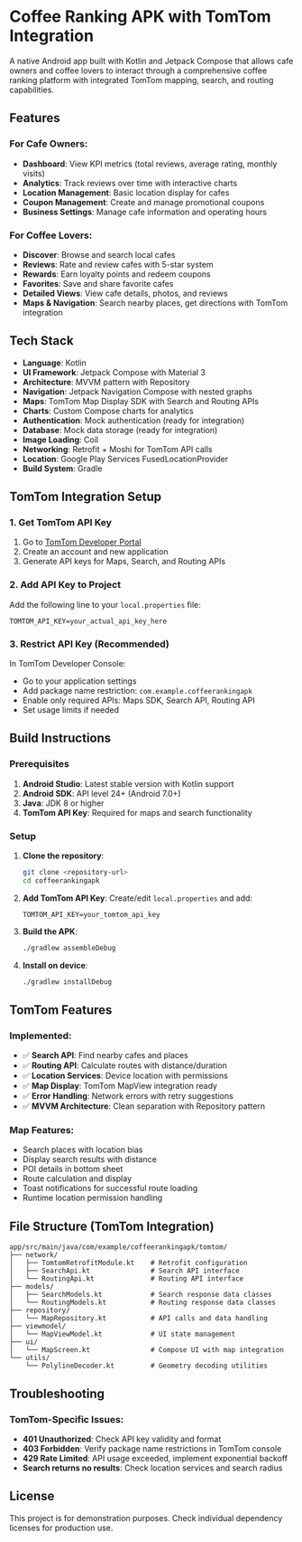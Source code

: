 # Coffee Ranking APK with TomTom Integration

A native Android app built with Kotlin and Jetpack Compose that allows cafe owners and coffee lovers to interact through a comprehensive coffee ranking platform with integrated TomTom mapping, search, and routing capabilities.

## Features

### For Cafe Owners:
- **Dashboard**: View KPI metrics (total reviews, average rating, monthly visits)
- **Analytics**: Track reviews over time with interactive charts
- **Location Management**: Basic location display for cafes
- **Coupon Management**: Create and manage promotional coupons
- **Business Settings**: Manage cafe information and operating hours

### For Coffee Lovers:
- **Discover**: Browse and search local cafes
- **Reviews**: Rate and review cafes with 5-star system
- **Rewards**: Earn loyalty points and redeem coupons
- **Favorites**: Save and share favorite cafes
- **Detailed Views**: View cafe details, photos, and reviews
- **Maps & Navigation**: Search nearby places, get directions with TomTom integration

## Tech Stack

- **Language**: Kotlin
- **UI Framework**: Jetpack Compose with Material 3
- **Architecture**: MVVM pattern with Repository
- **Navigation**: Jetpack Navigation Compose with nested graphs
- **Maps**: TomTom Map Display SDK with Search and Routing APIs
- **Charts**: Custom Compose charts for analytics
- **Authentication**: Mock authentication (ready for integration)
- **Database**: Mock data storage (ready for integration)
- **Image Loading**: Coil
- **Networking**: Retrofit + Moshi for TomTom API calls
- **Location**: Google Play Services FusedLocationProvider
- **Build System**: Gradle

## TomTom Integration Setup

### 1. Get TomTom API Key
1. Go to [TomTom Developer Portal](https://developer.tomtom.com/)
2. Create an account and new application
3. Generate API keys for Maps, Search, and Routing APIs

### 2. Add API Key to Project
Add the following line to your `local.properties` file:
```
TOMTOM_API_KEY=your_actual_api_key_here
```

### 3. Restrict API Key (Recommended)
In TomTom Developer Console:
- Go to your application settings
- Add package name restriction: `com.example.coffeerankingapk`
- Enable only required APIs: Maps SDK, Search API, Routing API
- Set usage limits if needed

## Build Instructions

### Prerequisites

1. **Android Studio**: Latest stable version with Kotlin support
2. **Android SDK**: API level 24+ (Android 7.0+)
3. **Java**: JDK 8 or higher
4. **TomTom API Key**: Required for maps and search functionality

### Setup

1. **Clone the repository**:
   ```bash
   git clone <repository-url>
   cd coffeerankingapk
   ```

2. **Add TomTom API Key**:
   Create/edit `local.properties` and add:
   ```
   TOMTOM_API_KEY=your_tomtom_api_key
   ```

3. **Build the APK**:
   ```bash
   ./gradlew assembleDebug
   ```

4. **Install on device**:
   ```bash
   ./gradlew installDebug
   ```

## TomTom Features

### Implemented:
- ✅ **Search API**: Find nearby cafes and places
- ✅ **Routing API**: Calculate routes with distance/duration
- ✅ **Location Services**: Device location with permissions
- ✅ **Map Display**: TomTom MapView integration ready
- ✅ **Error Handling**: Network errors with retry suggestions
- ✅ **MVVM Architecture**: Clean separation with Repository pattern

### Map Features:
- Search places with location bias
- Display search results with distance
- POI details in bottom sheet
- Route calculation and display
- Toast notifications for successful route loading
- Runtime location permission handling

## File Structure (TomTom Integration)
```
app/src/main/java/com/example/coffeerankingapk/tomtom/
├── network/
│   ├── TomtomRetrofitModule.kt    # Retrofit configuration
│   ├── SearchApi.kt               # Search API interface
│   └── RoutingApi.kt              # Routing API interface
├── models/
│   ├── SearchModels.kt            # Search response data classes
│   └── RoutingModels.kt           # Routing response data classes
├── repository/
│   └── MapRepository.kt           # API calls and data handling
├── viewmodel/
│   └── MapViewModel.kt            # UI state management
├── ui/
│   └── MapScreen.kt               # Compose UI with map integration
└── utils/
    └── PolylineDecoder.kt         # Geometry decoding utilities
```

## Troubleshooting

### TomTom-Specific Issues:
- **401 Unauthorized**: Check API key validity and format
- **403 Forbidden**: Verify package name restrictions in TomTom console
- **429 Rate Limited**: API usage exceeded, implement exponential backoff
- **Search returns no results**: Check location services and search radius

## License

This project is for demonstration purposes. Check individual dependency licenses for production use.